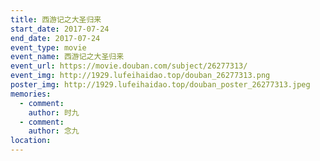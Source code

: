 ```yaml
---
title: 西游记之大圣归来
start_date: 2017-07-24
end_date: 2017-07-24
event_type: movie
event_name: 西游记之大圣归来
event_url: https://movie.douban.com/subject/26277313/
event_img: http://1929.lufeihaidao.top/douban_26277313.png
poster_img: http://1929.lufeihaidao.top/douban_poster_26277313.jpeg
memories:
  - comment: 
    author: 时九
  - comment: 
    author: 念九
location: 
---
```

